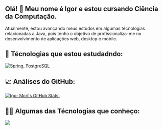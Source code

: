## Olá! 👋 Meu nome é Igor e estou cursando Ciência da Computação.

Atualmente, estou avançando meus estudos em algumas técnologias relacionadas a Java, pois tenho o
objetivo de profissionaliza-me no desenvolvimento de aplicações web, desktop e mobile.

## 📝 Técnologias que estou estudadndo:
[![Spring, PostgreSQL](https://skillicons.dev/icons?i=spring,postgresql)](https://skillicons.dev)


## 📈 Análises do GitHub:

[![Igor Mori's GitHub Stats:](https://github-readme-stats.vercel.app/api?username=IgorHenM&show_icons=true&theme=transparent)](https://github.com/anuraghazra/github-readme-stats)
<br>
## 👨‍💻 Algumas das Técnologias que conheço:

<a href="https://skillicons.dev">
    <p>
        <img src="https://skillicons.dev/icons?i=html,css,js,java,maven,mysql">
    </p>
</a>
